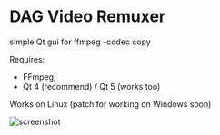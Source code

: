 # DAG Video Remuxer
simple Qt gui for ffmpeg -codec copy

Requires:
- FFmpeg;
- Qt 4 (recommend) / Qt 5 (works too)

Works on Linux (patch for working on Windows soon)

![screenshot](dagsoftware.github.com/dagvideoremuxer/master/dvr.png)
